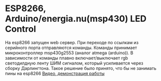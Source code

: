 # ESP8266, Arduino/energia.nu(msp430) LED Control
На esp8266 запущен web сервер. При переходе по ссылкам из серийного порта отправляются команды. 
Команды принимает микроконтроллер msp430g2553 (аналог atmega (arduino)). В зависимости от команды плавно включает/выключает rgb светодилдную ленту ШИМ сигналом, который усиливается через сборку Дарлингтона.
Такое решение было принято, что бы не занимать пины на esp8266
[Видео, демонстрация работы](http://www.youtube.com/watch?v=shWfJdz77mE)

